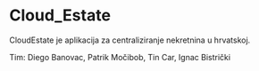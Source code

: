 # Cloud_Estate
CloudEstate je aplikacija za centraliziranje nekretnina u hrvatskoj.

Tim: Diego Banovac, Patrik Močibob, Tin Car, Ignac Bistrički
